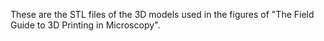 These are the STL files of the 3D models used in the figures of "The Field Guide to 3D Printing in Microscopy".
